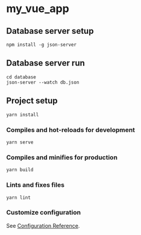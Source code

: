 # my_vue_app
## Database server setup
```
npm install -g json-server
```
## Database server run
```
cd database
json-server --watch db.json
```

## Project setup
```
yarn install
```

### Compiles and hot-reloads for development
```
yarn serve
```

### Compiles and minifies for production
```
yarn build
```

### Lints and fixes files
```
yarn lint
```

### Customize configuration
See [Configuration Reference](https://cli.vuejs.org/config/).
